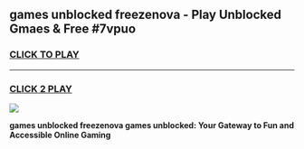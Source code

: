 
## games unblocked freezenova - Play Unblocked Gmaes & Free #7vpuo
<h3>
<a href="https://news.freeplayer.one?title=games_unblocked_freezenova&ref=24F">CLICK TO PLAY</a></h3>
<hr>

<h3>
<a href="https://news.freeplayer.one?title=games_unblocked_freezenova&ref=24F">CLICK 2 PLAY</a>
  
</h3>

<a href="https://news.freeplayer.one?title=games_unblocked_freezenova&ref=24F/"><img src="https://clearcache.store/games.png"></a>


**games unblocked freezenova games unblocked: Your Gateway to Fun and Accessible Online Gaming**

